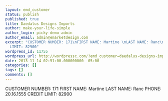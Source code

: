 ```yaml
---
layout: emd_customer
status: publish
published: true
title: Daedalus Designs Imports
author: make-your-life-simple
author_login: picky-demo-admin
author_email: admin@emarketdesign.com
excerpt: "CUSTOMER NUMBER: 171\nFIRST NAME: Martine \nLAST NAME: Ranc\nPHONE: 20.16.1555\nCREDIT
  LIMIT: 82900"
wordpress_id: 11755
wordpress_url: http://wordpressc.com/?emd_customer=daedalus-designs-imports
date: 2013-11-14 02:51:00.000000000 -05:00
categories: []
tags: []
comments: []
---
```

CUSTOMER NUMBER: 171
FIRST NAME: Martine 
LAST NAME: Ranc
PHONE: 20.16.1555
CREDIT LIMIT: 82900
